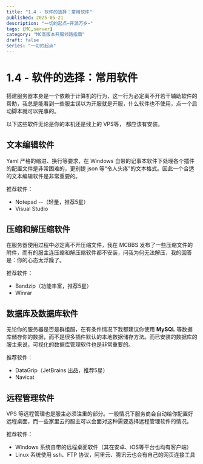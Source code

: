 ```yaml
---
title: "1.4 - 软件的选择：常用软件"
published: 2025-05-21
description: "一切的起点~开源万岁~"
tags: [MC,server]
category: "MC高版本开服领路指南"
draft: false
series: "一切的起点"
---
```


# 1.4 - 软件的选择：常用软件

搭建服务器本身是一个依赖于计算机的行为，这一行为必定离不开若干辅助软件的帮助，我总是能看到一些服主误以为开服就是开服，什么软件也不使用，点一个启动脚本就可以完事的。

以下这些软件无论是你的本机还是线上的 VPS等， 都应该有安装。

## 文本编辑软件

Yaml 严格的缩进、换行等要求，在 Windows 自带的记事本软件下处理各个插件的配置文件是非常困难的，更别提 json 等“令人头疼”的文本格式。因此一个合适的文本编辑软件是非常重要的。

推荐软件：

* Notepad --（轻量，推荐5星）
* Visual Studio

## 压缩和解压缩软件

在服务器使用过程中必定离不开压缩文件，我在 MCBBS 发布了一些压缩文件的附件，而有的服主连压缩和解压缩软件都不安装，问我为何无法解压，我的回答是：你的心态太浮躁了。

推荐软件：

* Bandzip（功能丰富，推荐5星）
* Winrar

## 数据库及数据库软件

无论你的服务器是否是群组服，在有条件情况下我都建议你使用 **MySQL** 等数据库储存你的数据，而不是很多插件默认的本地数据储存方法。而已安装的数据库的服主来说，可视化的数据库管理软件也是非常重要的。

推荐软件：

* DataGrip（JetBrains 出品，推荐5星）
* Navicat

## 远程管理软件

VPS 等远程管理也是服主必须注重的部分。一般情况下服务商会自动给你配置好远程桌面，而一些家里云的服主可以会面对这种需要选择远程管理软件的情况。

推荐软件：

* Windows 系统自带的远程桌面软件（其在安卓、iOS等平台也均有客户端）
* Linux 系统使用 ssh、FTP 协议，阿里云、腾讯云也会有自己的网页连接工具
